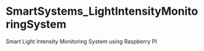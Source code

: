 # SmartSystems_LightIntensityMonitoringSystem
Smart Light Intensity Monitoring System using Raspberry PI
